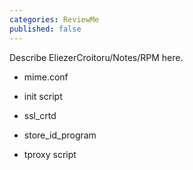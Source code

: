 ```yaml
---
categories: ReviewMe
published: false
---
```

Describe EliezerCroitoru/Notes/RPM here.

  - mime.conf

  - init script

  - ssl_crtd

  - store_id_program

  - tproxy script
